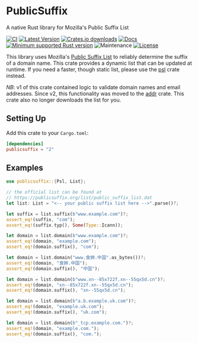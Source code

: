 # PublicSuffix

A native Rust library for Mozilla's Public Suffix List

[![CI](https://github.com/rushmorem/publicsuffix/actions/workflows/ci.yml/badge.svg)](https://github.com/rushmorem/publicsuffix/actions/workflows/ci.yml)
[![Latest Version](https://img.shields.io/crates/v/publicsuffix.svg)](https://crates.io/crates/publicsuffix)
[![Crates.io downloads](https://img.shields.io/crates/d/publicsuffix)](https://crates.io/crates/publicsuffix)
[![Docs](https://docs.rs/publicsuffix/badge.svg)](https://docs.rs/publicsuffix)
[![Minimum supported Rust version](https://img.shields.io/badge/rustc-1.56.1+-yellow.svg)](https://www.rust-lang.org)
![Maintenance](https://img.shields.io/badge/maintenance-actively--developed-brightgreen.svg)
[![License](https://img.shields.io/badge/license-MIT-blue.svg)](LICENSE)

This library uses Mozilla's [Public Suffix List](https://publicsuffix.org) to reliably determine the suffix of a domain name. This crate provides a dynamic list that can be updated at runtime. If you need a faster, though static list, please use the [psl](https://crates.io/crates/psl) crate instead.

*NB*: v1 of this crate contained logic to validate domain names and email addresses. Since v2, this functionality was moved to the [addr](https://crates.io/crates/addr) crate. This crate also no longer downloads the list for you.

## Setting Up

Add this crate to your `Cargo.toml`:

```toml
[dependencies]
publicsuffix = "2"
```

## Examples

```rust
use publicsuffix::{Psl, List};

// the official list can be found at
// https://publicsuffix.org/list/public_suffix_list.dat
let list: List = "<-- your public suffix list here -->".parse()?;

let suffix = list.suffix(b"www.example.com")?;
assert_eq!(suffix, "com");
assert_eq!(suffix.typ(), Some(Type::Icann));

let domain = list.domain(b"www.example.com")?;
assert_eq!(domain, "example.com");
assert_eq!(domain.suffix(), "com");

let domain = list.domain("www.食狮.中国".as_bytes())?;
assert_eq!(domain, "食狮.中国");
assert_eq!(domain.suffix(), "中国");

let domain = list.domain(b"www.xn--85x722f.xn--55qx5d.cn")?;
assert_eq!(domain, "xn--85x722f.xn--55qx5d.cn");
assert_eq!(domain.suffix(), "xn--55qx5d.cn");

let domain = list.domain(b"a.b.example.uk.com")?;
assert_eq!(domain, "example.uk.com");
assert_eq!(domain.suffix(), "uk.com");

let domain = list.domain(b"_tcp.example.com.")?;
assert_eq!(domain, "example.com.");
assert_eq!(domain.suffix(), "com.");
```
